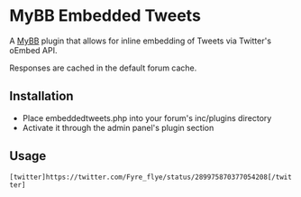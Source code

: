 MyBB Embedded Tweets
====================

A [MyBB](https://github.com/mybb/mybb) plugin that allows for inline embedding of Tweets via Twitter's oEmbed API.

Responses are cached in the default forum cache.

Installation
------------

- Place embeddedtweets.php into your forum's inc/plugins directory
- Activate it through the admin panel's plugin section

Usage
-----

`[twitter]https://twitter.com/Fyre_flye/status/289975870377054208[/twitter]`
